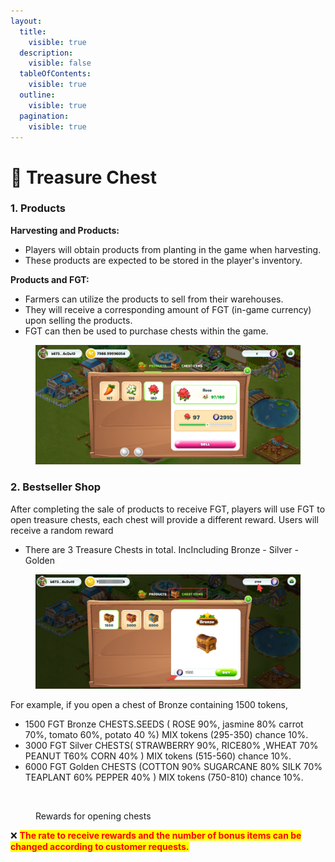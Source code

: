 ```yaml
---
layout:
  title:
    visible: true
  description:
    visible: false
  tableOfContents:
    visible: true
  outline:
    visible: true
  pagination:
    visible: true
---
```


# 🎁 Treasure Chest

### 1. Products <a href="#id-1.-products" id="id-1.-products"></a>

**Harvesting and Products:**

* Players will obtain products from planting in the game when harvesting.
* These products are expected to be stored in the player's inventory.

**Products and FGT:**

* Farmers can utilize the products to sell from their warehouses.
* They will receive a corresponding amount of FGT (in-game currency) upon selling the products.
* FGT can then be used to purchase chests within the game.

<figure><img src="../../.gitbook/assets/products.png" alt=""><figcaption></figcaption></figure>

### 2. Bestseller Shop <a href="#id-2.-bestseller-shop" id="id-2.-bestseller-shop"></a>

After completing the sale of products to receive FGT, players will use FGT to open treasure chests, each chest will provide a different reward. Users will receive a random reward

* There are 3 Treasure Chests in total. IncIncluding Bronze - Silver - Golden

<figure><img src="../../.gitbook/assets/image.png" alt=""><figcaption></figcaption></figure>

For example, if you open a chest of Bronze containing 1500 tokens,

* 1500 FGT Bronze CHESTS.SEEDS ( ROSE 90%, jasmine 80% carrot 70%, tomato 60%, potato 40 %)   MIX tokens (295-350) chance 10%.
* 3000 FGT Silver CHESTS( STRAWBERRY 90%, RICE80% ,WHEAT 70% PEANUT T60% CORN 40%  )  MIX tokens (515-560) chance 10%.
* 6000  FGT  Golden CHESTS (COTTON 90%  SUGARCANE 80% SILK 70% TEAPLANT 60% PEPPER 40% ) MIX tokens (750-810) chance 10%.

<figure><img src="https://fiwallets-organization.gitbook.io/~gitbook/image?url=https%3A%2F%2Fcontent.gitbook.com%2Fcontent%2Fy39LOQQezVvERXFqNDkL%2Fblobs%2FMIEJVVl51KMwBuo3A60q%2Freward.png&#x26;width=768&#x26;dpr=4&#x26;quality=100&#x26;sign=54865c9b935c30bd0c878c02780bd8526c8b8893a24967d1820e47cfec47d5a6" alt=""><figcaption><p>Rewards for opening chests</p></figcaption></figure>

❌ <mark style="color:red;">**The rate to receive rewards and the number of bonus items can be changed according to customer requests.**</mark>
